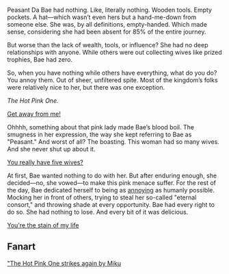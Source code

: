 <!-- title: Pure Spite -->

Peasant Da Bae had nothing. Like, literally nothing. Wooden tools. Empty pockets. A hat—which wasn’t even hers but a hand-me-down from someone else. She was, by all definitions, empty-handed. Which made sense, considering she had been absent for 85% of the entire journey.

But worse than the lack of wealth, tools, or influence? She had no deep relationships with anyone. While others were out collecting wives like prized trophies, Bae had zero.

So, when you have nothing while others have everything, what do you do? You annoy them. Out of sheer, unfiltered spite. Most of the kingdom’s folks were relatively nice to her, but there was one exception.

_The Hot Pink One._

[Get away from me!](#embed:https://www.youtube.com/live/t5NGryTaGqk?feature=shared&t=1055)

Ohhhh, something about that pink lady made Bae’s blood boil. The smugness in her expression, the way she kept referring to Bae as "Peasant." And worst of all? The boasting. This woman had so many wives. And she never shut up about it.

[You really have five wives?](#embed:https://www.youtube.com/watch?v=t5NGryTaGqk&t=2169s)

At first, Bae wanted nothing to do with her. But after enduring enough, she decided—no, she vowed—to make this pink menace suffer. For the rest of the day, Bae dedicated herself to being as [annoying](https://www.youtube.com/live/t5NGryTaGqk?feature=shared&t=3285) as humanly possible. Mocking her in front of others, trying to steal her so-called "eternal consort," and throwing shade at every opportunity. Bae had every right to do so. She had nothing to lose. And every bit of it was delicious.

[You're the stain of my life](#embed:https://www.youtube.com/live/t5NGryTaGqk?feature=shared&t=4918)

## Fanart

["The Hot Pink One strikes again by Miku](https://x.com/Mikururun/status/1915083922976678195)
